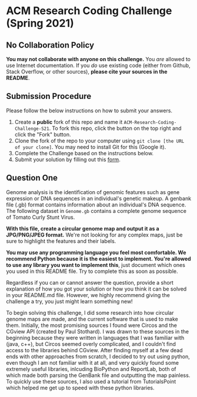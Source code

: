 # ACM Research Coding Challenge (Spring 2021)

## No Collaboration Policy

**You may not collaborate with anyone on this challenge.** You _are_ allowed to use Internet documentation. If you _do_ use existing code (either from Github, Stack Overflow, or other sources), **please cite your sources in the README**.

## Submission Procedure

Please follow the below instructions on how to submit your answers.

1. Create a **public** fork of this repo and name it `ACM-Research-Coding-Challenge-S21`. To fork this repo, click the button on the top right and click the "Fork" button.
2. Clone the fork of the repo to your computer using `git clone [the URL of your clone]`. You may need to install Git for this (Google it).
3. Complete the Challenge based on the instructions below.
4. Submit your solution by filling out this [form](https://acmutd.typeform.com/to/uqAJNXUe).

## Question One

Genome analysis is the identification of genomic features such as gene expression or DNA sequences in an individual's genetic makeup. A genbank file (.gb) format contains information about an individual's DNA sequence. The following dataset in `Genome.gb` contains a complete genome sequence of Tomato Curly Stunt Virus. 

**With this file, create a circular genome map and output it as a JPG/PNG/JPEG format.** We're not looking for any complex maps, just be sure to highlight the features and their labels.

**You may use any programming language you feel most comfortable. We recommend Python because it is the easiest to implement. You're allowed to use any library you want to implement this**, just document which ones you used in this README file. Try to complete this as soon as possible.

Regardless if you can or cannot answer the question, provide a short explanation of how you got your solution or how you think it can be solved in your README.md file. However, we highly recommend giving the challenge a try, you just might learn something new!

To begin solving this challenge, I did some research into how circular genome maps are made, and the current software that is used to make them. Initially, the most promising sources I found were Circos and the CGview API (created by Paul Stothard). I was drawn to these sources in the beginning because they were written in languages that I was familiar with (java, c++), but Circos seemed overly complicated, and I couldn't find access to the libraries behind CGview. After finding myself at a few dead ends with other approaches from scratch, I decided to try out using python, even though I am not familiar with it at all, and very quickly found some extremely useful libraries, inlcuding BioPython and ReportLab, both of which made both parsing the GenBank file and outputting the map painless. To quickly use these sources, I also used a tutorial from TutorialsPoint which helped me get up to speed with these python libraries.
